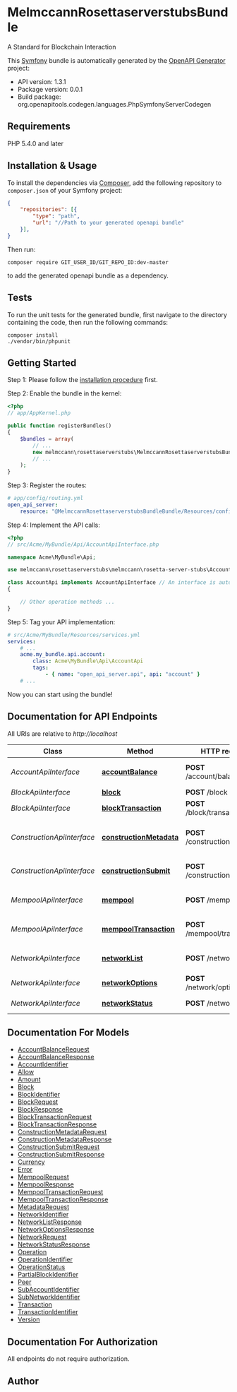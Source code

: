 # MelmccannRosettaserverstubsBundle
A Standard for Blockchain Interaction

This [Symfony](https://symfony.com/) bundle is automatically generated by the [OpenAPI Generator](https://openapi-generator.tech) project:

- API version: 1.3.1
- Package version: 0.0.1
- Build package: org.openapitools.codegen.languages.PhpSymfonyServerCodegen

## Requirements

PHP 5.4.0 and later

## Installation & Usage

To install the dependencies via [Composer](http://getcomposer.org/), add the following repository to `composer.json` of your Symfony project:

```json
{
    "repositories": [{
        "type": "path",
        "url": "//Path to your generated openapi bundle"
    }],
}
```

Then run:

```
composer require GIT_USER_ID/GIT_REPO_ID:dev-master
```

to add the generated openapi bundle as a dependency.

## Tests

To run the unit tests for the generated bundle, first navigate to the directory containing the code, then run the following commands:

```
composer install
./vendor/bin/phpunit
```


## Getting Started

Step 1: Please follow the [installation procedure](#installation--usage) first.

Step 2: Enable the bundle in the kernel:

```php
<?php
// app/AppKernel.php

public function registerBundles()
{
    $bundles = array(
        // ...
        new melmccann\rosettaserverstubs\MelmccannRosettaserverstubsBundleBundle(),
        // ...
    );
}
```

Step 3: Register the routes:

```yaml
# app/config/routing.yml
open_api_server:
    resource: "@MelmccannRosettaserverstubsBundleBundle/Resources/config/routing.yml"
```

Step 4: Implement the API calls:

```php
<?php
// src/Acme/MyBundle/Api/AccountApiInterface.php

namespace Acme\MyBundle\Api;

use melmccann\rosettaserverstubs\melmccann\rosetta-server-stubs\AccountApiInterface;

class AccountApi implements AccountApiInterface // An interface is autogenerated
{

    // Other operation methods ...
}
```

Step 5: Tag your API implementation:

```yaml
# src/Acme/MyBundle/Resources/services.yml
services:
    # ...
    acme.my_bundle.api.account:
        class: Acme\MyBundle\Api\AccountApi
        tags:
            - { name: "open_api_server.api", api: "account" }
    # ...
```

Now you can start using the bundle!


## Documentation for API Endpoints

All URIs are relative to *http://localhost*

Class | Method | HTTP request | Description
------------ | ------------- | ------------- | -------------
*AccountApiInterface* | [**accountBalance**](Resources/docs/Api/AccountApiInterface.md#accountbalance) | **POST** /account/balance | Get an Account Balance
*BlockApiInterface* | [**block**](Resources/docs/Api/BlockApiInterface.md#block) | **POST** /block | Get a Block
*BlockApiInterface* | [**blockTransaction**](Resources/docs/Api/BlockApiInterface.md#blocktransaction) | **POST** /block/transaction | Get a Block Transaction
*ConstructionApiInterface* | [**constructionMetadata**](Resources/docs/Api/ConstructionApiInterface.md#constructionmetadata) | **POST** /construction/metadata | Get Transaction Construction Metadata
*ConstructionApiInterface* | [**constructionSubmit**](Resources/docs/Api/ConstructionApiInterface.md#constructionsubmit) | **POST** /construction/submit | Submit a Signed Transaction
*MempoolApiInterface* | [**mempool**](Resources/docs/Api/MempoolApiInterface.md#mempool) | **POST** /mempool | Get All Mempool Transactions
*MempoolApiInterface* | [**mempoolTransaction**](Resources/docs/Api/MempoolApiInterface.md#mempooltransaction) | **POST** /mempool/transaction | Get a Mempool Transaction
*NetworkApiInterface* | [**networkList**](Resources/docs/Api/NetworkApiInterface.md#networklist) | **POST** /network/list | Get List of Available Networks
*NetworkApiInterface* | [**networkOptions**](Resources/docs/Api/NetworkApiInterface.md#networkoptions) | **POST** /network/options | Get Network Options
*NetworkApiInterface* | [**networkStatus**](Resources/docs/Api/NetworkApiInterface.md#networkstatus) | **POST** /network/status | Get Network Status


## Documentation For Models

 - [AccountBalanceRequest](Resources/docs/Model/AccountBalanceRequest.md)
 - [AccountBalanceResponse](Resources/docs/Model/AccountBalanceResponse.md)
 - [AccountIdentifier](Resources/docs/Model/AccountIdentifier.md)
 - [Allow](Resources/docs/Model/Allow.md)
 - [Amount](Resources/docs/Model/Amount.md)
 - [Block](Resources/docs/Model/Block.md)
 - [BlockIdentifier](Resources/docs/Model/BlockIdentifier.md)
 - [BlockRequest](Resources/docs/Model/BlockRequest.md)
 - [BlockResponse](Resources/docs/Model/BlockResponse.md)
 - [BlockTransactionRequest](Resources/docs/Model/BlockTransactionRequest.md)
 - [BlockTransactionResponse](Resources/docs/Model/BlockTransactionResponse.md)
 - [ConstructionMetadataRequest](Resources/docs/Model/ConstructionMetadataRequest.md)
 - [ConstructionMetadataResponse](Resources/docs/Model/ConstructionMetadataResponse.md)
 - [ConstructionSubmitRequest](Resources/docs/Model/ConstructionSubmitRequest.md)
 - [ConstructionSubmitResponse](Resources/docs/Model/ConstructionSubmitResponse.md)
 - [Currency](Resources/docs/Model/Currency.md)
 - [Error](Resources/docs/Model/Error.md)
 - [MempoolRequest](Resources/docs/Model/MempoolRequest.md)
 - [MempoolResponse](Resources/docs/Model/MempoolResponse.md)
 - [MempoolTransactionRequest](Resources/docs/Model/MempoolTransactionRequest.md)
 - [MempoolTransactionResponse](Resources/docs/Model/MempoolTransactionResponse.md)
 - [MetadataRequest](Resources/docs/Model/MetadataRequest.md)
 - [NetworkIdentifier](Resources/docs/Model/NetworkIdentifier.md)
 - [NetworkListResponse](Resources/docs/Model/NetworkListResponse.md)
 - [NetworkOptionsResponse](Resources/docs/Model/NetworkOptionsResponse.md)
 - [NetworkRequest](Resources/docs/Model/NetworkRequest.md)
 - [NetworkStatusResponse](Resources/docs/Model/NetworkStatusResponse.md)
 - [Operation](Resources/docs/Model/Operation.md)
 - [OperationIdentifier](Resources/docs/Model/OperationIdentifier.md)
 - [OperationStatus](Resources/docs/Model/OperationStatus.md)
 - [PartialBlockIdentifier](Resources/docs/Model/PartialBlockIdentifier.md)
 - [Peer](Resources/docs/Model/Peer.md)
 - [SubAccountIdentifier](Resources/docs/Model/SubAccountIdentifier.md)
 - [SubNetworkIdentifier](Resources/docs/Model/SubNetworkIdentifier.md)
 - [Transaction](Resources/docs/Model/Transaction.md)
 - [TransactionIdentifier](Resources/docs/Model/TransactionIdentifier.md)
 - [Version](Resources/docs/Model/Version.md)


## Documentation For Authorization

 All endpoints do not require authorization.


## Author




